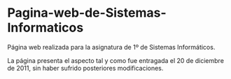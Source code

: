 Pagina-web-de-Sistemas-Informaticos
===================================

Página web realizada para la asignatura de 1º de Sistemas Informáticos.

La página presenta el aspecto tal y como fue entragada el 20 de diciembre de 2011, sin haber sufrido posteriores modificaciones.
